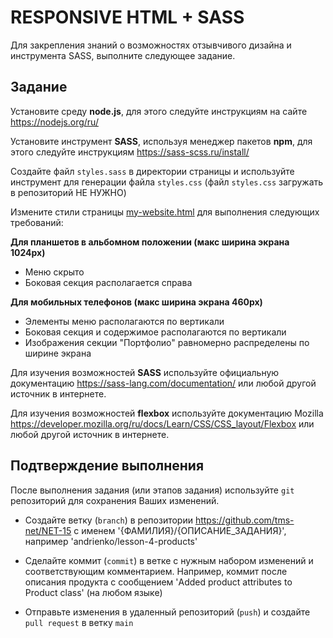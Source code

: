 ﻿# RESPONSIVE HTML + SASS
Для закрепления знаний о возможностях отзывчивого дизайна и инструмента SASS, выполните следующее задание. 

## Задание
Установите среду **node.js**, для этого следуйте инструкциям на сайте https://nodejs.org/ru/

Установите инструмент **SASS**, используя менеджер пакетов **npm**, для этого следуйте инструкциям https://sass-scss.ru/install/

Создайте файл `styles.sass` в директории страницы и используйте инструмент для генерации файла `styles.css` (файл `styles.css` загружать в репозиторий НЕ НУЖНО)

Измените стили страницы [my-website.html](./my-website.html) для выполнения следующих требований:

**Для планшетов в альбомном положении (макс ширина экрана 1024px)**

  - Меню скрыто
  - Боковая секция располагается справа

**Для мобильных телефонов (макс ширина экрана 460px)**

  - Элементы меню располагаются по вертикали
  - Боковая секция и содержимое располагаются по вертикали
  - Изображения секции "Портфолио" равномерно распределены по ширине экрана

Для изучения возможностей **SASS** используйте официальную документацию https://sass-lang.com/documentation/ или любой другой источник в интернете.

Для изучения возможностей **flexbox** используйте документацию Mozilla https://developer.mozilla.org/ru/docs/Learn/CSS/CSS_layout/Flexbox или любой другой источник в интернете.
 
## Подтверждение выполнения
После выполнения задания (или этапов задания) используйте `git` репозиторий для сохранения Ваших изменений.

 - Создайте ветку (`branch`) в репозитории https://github.com/tms-net/NET-15 с именем '{ФАМИЛИЯ}/{ОПИСАНИЕ_ЗАДАНИЯ}', например 'andrienko/lesson-4-products'

 - Сделайте коммит (`commit`) в ветке с нужным набором изменений и соответствующим комментарием. Например, коммит после описания продукта с сообщением 'Added product attributes to Product class' (на любом языке)

 - Отправьте изменения в удаленный репозиторий (`push`) и создайте `pull request` в ветку `main`







